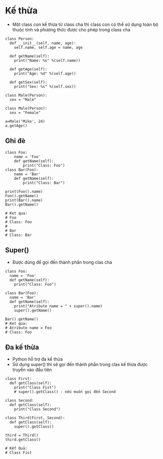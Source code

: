 # Kế thừa

- Một class con kế thừa từ class cha thì class con có thể sử dụng toàn bộ thuộc tính và phương thức được cho phép trong class cha

```
class Person:
  def __init__(self, name, age):
    self.name, self.age = name, age
  
  def getName(self):
    print("Name: %s" %(self.name))
  
  def getAge(self):
    print("Age: %d" %(self.age))
  
  def getSex(self):
    print("Sex: %s" %(self.sex))

class Male(Person):
  sex = "Male"

class Male(Person):
  sex = "Female"

a=Male('Mike', 24)
a.getAge()
```

## Ghi đè

```
class Foo:
    name = 'Foo'
    def getName(self):
        print("Class: Foo")
class Bar(Foo):
    name = 'Bar'
    def getName(self):
        print("Class: Bar")

print(Foo().name)
Foo().getName()
print(Bar().name)
Bar().getName()

# Ket qua:
# Foo
# Class: Foo
#
# Bar
# Class: Bar
```

## Super()

- Được dùng để gọi đến thành phần trong clas cha

```
class Foo:
  name = 'Foo'
  def getName(self):
    print("Class: Foo")

class Bar(Foo):
  name = 'Bar'
  def getName(self):
    print("Atribute name = " + super().name)
    super().getName()

Bar().getName()
# Ket qua:
# Atribute name = Foo
# Class: Foo
```

## Đa kế thừa

- Python hỗ trợ đa kế thừa
- Sử dụng super() thì sẽ gọi đến thành phần trong clas kế thừa được truyền vào đầu tiên

```
class First:
  def getClass(self):
    print("Class Fist")
    # super().getClass() : nếu muốn gọi đến Second

class Second:
  def getClass(self):
    print("Class Second")
        
class Third(First, Second):
  def getClass(self):
    super().getClass()

third = Third()
third.getClass()

# Kết Quả:
# Class Fist
```

